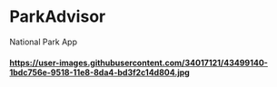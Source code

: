 # ParkAdvisor
National Park App

#### https://user-images.githubusercontent.com/34017121/43499140-1bdc756e-9518-11e8-8da4-bd3f2c14d804.jpg
